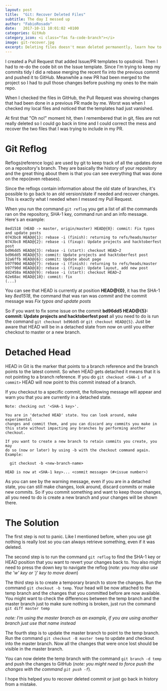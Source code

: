 ```yaml
---
layout: post
title:  "Git: Recover Deleted Files"
subtitle: The day I messed up
author: "FabioRosado"
date:   2017-10-11 10:01:02 +0100
categories: GitHub
category_icon: <i class="fas fa-code-branch"></i>
image: git-recover.jpg
excerpt: Deleting files doesn't mean deleted permanently, learn how to turn back time and recover deleted files.
---
```


I created a Pull Request that added Issue/PR templates to opsdroid. Then I had to re-do the code bit on the Issue template. Since I'm trying to keep my commits tidy I did a rebase merging the recent fix into the previous commit and pushed it to GitHub.
Meanwhile a new PR had been merged to the project so I had to pull those changes before pushing my ones to the main repo.

When I checked the files in GitHub, the Pull Request was showing changes that had been done in a previous PR made by me. Worst was when I checked my local files and noticed that the templates had just vanished.

At first that "Oh no!" moment hit, then I remembered that in git, files are not really deleted so I could go back in time and I  could correct the mess and recover the two files that I was trying to include in my PR.

# Git Reflog

Reflogs(reference logs) are used by git to keep track of all the updates done on a repository's branch. They are basically the history of your repository and the great thing about them is that you can see everything that was done on the repo(even rebases).

Since the reflogs contain information about the old state of branches, it's possible to go back to an old version/state if needed and recover changes. This is exactly what I needed when I messed my Pull Request.

When you run the command `git reflog` you get a list of all the commands ran on the repository, SHA-1 key, command run and an info message. Here's an example:

```
8ed1518 (HEAD -> master, origin/master) HEAD@{0}: commit: Fix typos and update posts
0743bc8 HEAD@{1}: rebase -i (finish): returning to refs/heads/master
0743bc8 HEAD@{2}: rebase -i (fixup): Update projects and hacktoberfest post
bd96dd5 HEAD@{3}: rebase -i (start): checkout HEAD~2
bd96dd5 HEAD@{5}: commit: Update projects and hacktoberfest post
32a6ffb HEAD@{6}: commit: Update about page
b97f90d HEAD@{7}: rebase -i (finish): returning to refs/heads/master
b97f90d HEAD@{8}: rebase -i (fixup): Update layout, add new post
dd2458a HEAD@{9}: rebase -i (start): checkout HEAD~2
62e68ac HEAD@{10}: commit: fix
(...)

```

You can see that HEAD is currently at position **HEAD@{0}**, it has the SHA-1 key *8ed1518*, the command that was ran was *commit* and the commit message was *Fix typos and update posts*

So if you want to fix some issue on the commit **bd96dd5 HEAD@{5}: commit: Update projects and hacktoberfest post** all you need to do is run the command `git checkout bd96dd5` or `git checkout HEAD@{5}`. Just be aware that HEAD will be in a detached state from now on until you either checkout to master or a new branch.

# Detached Head

HEAD in Git is the marker that points to a branch reference and the branch points to the latest commit. So when HEAD gets detached it means that it is not pointing to a branch reference. If you do `git checkout <SHA-1 of a commit>` HEAD will now point to this commit instead of a branch.

If you checkout to a specific commit, the following message will appear and warn you that you are currently in a detached state.

```
Note: checking out '<SHA-1 key>'.

You are in 'detached HEAD' state. You can look around, make experimental
changes and commit them, and you can discard any commits you make in this state without impacting any branches by performing another checkout.

If you want to create a new branch to retain commits you create, you may
do so (now or later) by using -b with the checkout command again. Example:

  git checkout -b <new-branch-name>

HEAD is now at <SHA-1 key>... <commit message> (#<issue number>)

```

As you can see by the warning message, even if you are in a detached state, you can still make changes, look around, discard commits or make new commits. So if you commit something and want to keep those changes, all you need to do is create a new branch and your changes will be shown there.

# The Solution

The first step is not to panic. Like I mentioned before, when you use git nothing is really lost so you can always retrieve something, even if it was deleted.

The second step is to run the command `git reflog` to find the SHA-1 key or HEAD position that you want to revert your changes back to. You also might need to press the down key to navigate the reflog (_note: you may also use the 'w' key or 'j' key to move down_)

The third step is to create a temporary branch to store the changes. Run the command `git checkout -b temp`. Your head will be now attached to the temp branch and the changes that you committed before are now available.  You might want to check the differences between the temp branch and the master branch just to make sure nothing is broken, just run the command `git diff master temp`

_note: I'm using the master branch as an example, if you are using another branch just use that name instead_

The fourth step is to update the master branch to point to the temp branch. Run the command `git checkout -B master temp` to update and checkout into the master branch. Now all the changes that were once lost should be visible in the master branch.

You can now delete the temp branch with the command `git branch -d temp` and push the changes to GitHub (_note: you might need to force push the changes with the command `git push -f`_).

I hope this helped you to recover deleted commit or just go back in history from a mistake.
